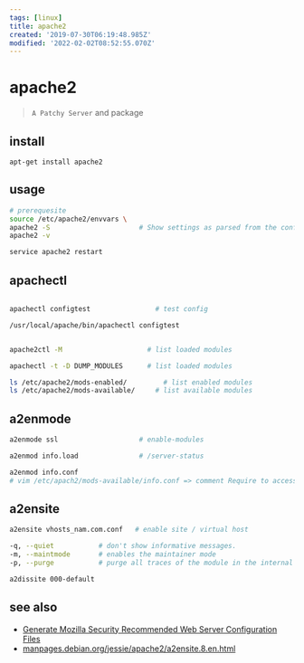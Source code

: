 ```yaml
---
tags: [linux]
title: apache2
created: '2019-07-30T06:19:48.985Z'
modified: '2022-02-02T08:52:55.070Z'
---
```


# apache2

> `A Patchy Server` and package

## install

`apt-get install apache2`

## usage

```sh
# prerequesite
source /etc/apache2/envvars \
apache2 -S                      # Show settings as parsed from the config file
apache2 -v

service apache2 restart
```

## apachectl

```sh

apachectl configtest                # test config

/usr/local/apache/bin/apachectl configtest


apache2ctl -M                     # list loaded modules

apachectl -t -D DUMP_MODULES      # list loaded modules

ls /etc/apache2/mods-enabled/		  # list enabled modules
ls /etc/apache2/mods-available/		# list available modules
```

## a2enmode

```sh
a2enmode ssl                    # enable-modules

a2enmod info.load               # /server-status

a2enmod info.conf  
# vim /etc/apach2/mods-available/info.conf => comment Require to access outside localhost
```

## a2ensite

```sh
a2ensite vhosts_nam.com.conf   # enable site / virtual host 
```

```sh
-q, --quiet           # don't show informative messages.
-m, --maintmode       # enables the maintainer mode
-p, --purge           # purge all traces of the module in the internal state data base
```

```sh
a2dissite 000-default
```

## see also

- [Generate Mozilla Security Recommended Web Server Configuration Files](https://mozilla.github.io/server-side-tls/ssl-config-generator/)
- [manpages.debian.org/jessie/apache2/a2ensite.8.en.html](https://manpages.debian.org/jessie/apache2/a2ensite.8.en.html)
